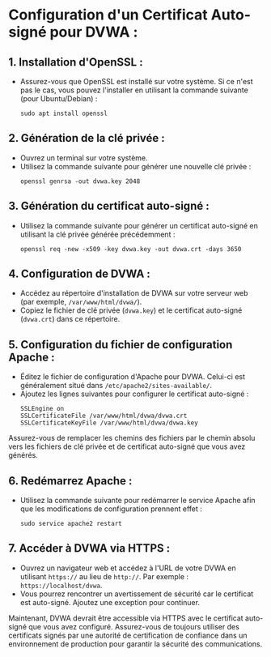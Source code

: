 # Configuration d'un Certificat Auto-signé pour DVWA :

## 1. Installation d'OpenSSL :
   - Assurez-vous que OpenSSL est installé sur votre système. Si ce n'est pas le cas, vous pouvez l'installer en utilisant la commande suivante (pour Ubuntu/Debian) :
     ```
     sudo apt install openssl
     ```

## 2. Génération de la clé privée :
   - Ouvrez un terminal sur votre système.
   - Utilisez la commande suivante pour générer une nouvelle clé privée :
     ```
     openssl genrsa -out dvwa.key 2048
     ```

## 3. Génération du certificat auto-signé :
   - Utilisez la commande suivante pour générer un certificat auto-signé en utilisant la clé privée générée précédemment :
     ```
     openssl req -new -x509 -key dvwa.key -out dvwa.crt -days 3650
     ```

## 4. Configuration de DVWA :
   - Accédez au répertoire d'installation de DVWA sur votre serveur web (par exemple, `/var/www/html/dvwa/`).
   - Copiez le fichier de clé privée (`dvwa.key`) et le certificat auto-signé (`dvwa.crt`) dans ce répertoire.

## 5. Configuration du fichier de configuration Apache :
   - Éditez le fichier de configuration d'Apache pour DVWA. Celui-ci est généralement situé dans `/etc/apache2/sites-available/`.
   - Ajoutez les lignes suivantes pour configurer le certificat auto-signé :
     ```
     SSLEngine on
     SSLCertificateFile /var/www/html/dvwa/dvwa.crt
     SSLCertificateKeyFile /var/www/html/dvwa/dvwa.key
     ```
   Assurez-vous de remplacer les chemins des fichiers par le chemin absolu vers les fichiers de clé privée et de certificat auto-signé que vous avez générés.

## 6. Redémarrez Apache :
   - Utilisez la commande suivante pour redémarrer le service Apache afin que les modifications de configuration prennent effet :
     ```
     sudo service apache2 restart
     ```

## 7. Accéder à DVWA via HTTPS :
   - Ouvrez un navigateur web et accédez à l'URL de votre DVWA en utilisant `https://` au lieu de `http://`. Par exemple : `https://localhost/dvwa`.
   - Vous pourrez rencontrer un avertissement de sécurité car le certificat est auto-signé. Ajoutez une exception pour continuer.

Maintenant, DVWA devrait être accessible via HTTPS avec le certificat auto-signé que vous avez configuré. Assurez-vous de toujours utiliser des certificats signés par une autorité de certification de confiance dans un environnement de production pour garantir la sécurité des communications.
